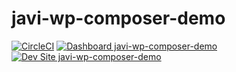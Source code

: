 # javi-wp-composer-demo

[![CircleCI](https://circleci.com/gh/javiertoledos/javi-wp-composer-demo.svg?style=shield)](https://circleci.com/gh/javiertoledos/javi-wp-composer-demo)
[![Dashboard javi-wp-composer-demo](https://img.shields.io/badge/dashboard-javi_wp_composer_demo-yellow.svg)](https://dashboard.pantheon.io/sites/3f25967d-ff91-4873-aa9f-6273ae1fbbdd#dev/code)
[![Dev Site javi-wp-composer-demo](https://img.shields.io/badge/site-javi_wp_composer_demo-blue.svg)](http://dev-javi-wp-composer-demo.pantheonsite.io/)